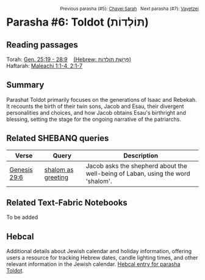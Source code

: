 <span style="float: right;"><sup>Previous parasha (#5): <a href="../05%20-%20Chayei%20Sarah/README.md#start">Chayei Sarah</a> &nbsp;&nbsp;Next parasha (#7): <a href="../07%20-%20Vayetzei/README.md#start">Vayetzei</a></sup></span>

# Parasha #6: Toldot (תּוֹלְדוֹת) <a name="start"></a>

## Reading passages

Torah: [Gen. 25:19 - 28:9](https://www.stepbible.org/?q=version=NASB2020|reference=Gen.28:19-28:9&options=HNVUG) &nbsp;&nbsp; [(Hebrew: פָּרָשַׁת תּוֹלְדוֹת)](https://tikkun.io/#/p/toldot)<br>
Haftarah: [Maleachi 1:1-4, 2:1-7](https://www.stepbible.org/?q=version=NASB2020|reference=Mal.1:1-4;2:1-7&options=HNVUG)

## Summary

Parashat Toldot primarily focuses on the generations of Isaac and Rebekah. It recounts the birth of their twin sons, Jacob and Esau, their divergent personalities and choices, and how Jacob obtains Esau's birthright and blessing, setting the stage for the ongoing narrative of the patriarchs.

## Related SHEBANQ queries

Verse | Query | Description
--- | --- | ---
[Genesis 29:6](https://www.stepbible.org/?q=version=NASB2020\|reference=Gen.29:6&options=HNVUG) | [shalom as greeting](https://shebanq.ancient-data.org/hebrew/queries?goto=3224&version=2021&page=1&mr=r&qw=q) | Jacob asks the shepherd about the well-being of Laban, using the word 'shalom'.

## Related Text-Fabric Notebooks

To be added

## Hebcal

Additional details about Jewish calendar and holiday information, offering users a resource for tracking Hebrew dates, candle lighting times, and other relevant information in the Jewish calendar. [Hebcal entry for parasha Toldot](https://www.hebcal.com/sedrot/toldot).
